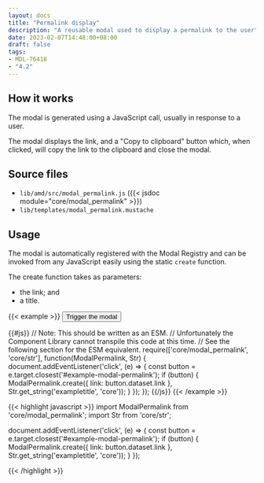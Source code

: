 ```yaml
---
layout: docs
title: "Permalink display"
description: "A reusable modal used to display a permalink to the user"
date: 2023-02-07T14:48:00+08:00
draft: false
tags:
- MDL-76418
- "4.2"
---
```


## How it works

The modal is generated using a JavaScript call, usually in response to a user.

The modal displays the link, and a "Copy to clipboard" button which, when clicked, will copy the link to the clipboard and close the modal.

## Source files

* `lib/amd/src/modal_permalink.js` ({{< jsdoc module="core/modal_permalink" >}})
* `lib/templates/modal_permalink.mustache`

## Usage

The modal is automatically registered with the Modal Registry and can be invoked from any JavaScript easily using the static `create` function.

The create function takes as parameters:

- the link; and
- a title.

{{< example >}}
<button id="example-modal-permalink" data-link="https://example.com/course/view.php?id=4">
    Trigger the modal
</button>

{{#js}}
// Note: This should be written as an ESM.
// Unfortunately the Component Library cannot transpile this code at this time.
// See the following section for the ESM equivalent.
require(['core/modal_permalink', 'core/str'], function(ModalPermalink, Str) {
    document.addEventListener('click', (e) => {
        const button = e.target.closest('#example-modal-permalink');
        if (button) {
            ModalPermalink.create({
                link: button.dataset.link
            }, Str.get_string('exampletitle', 'core'));
        }
    });
});
{{/js}}
{{< /example >}}

{{< highlight javascript >}}
import ModalPermalink from 'core/modal_permalink';
import Str from 'core/str';

document.addEventListener('click', (e) => {
    const button = e.target.closest('#example-modal-permalink');
    if (button) {
        ModalPermalink.create({
            link: button.dataset.link
        }, Str.get_string('exampletitle', 'core'));
    }
});

{{< /highlight >}}
